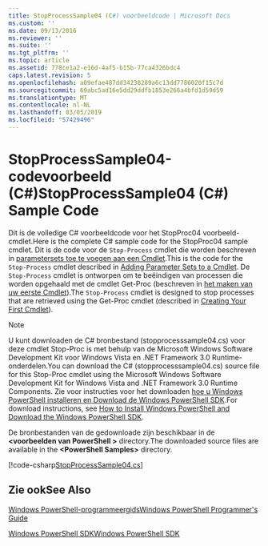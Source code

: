```yaml
---
title: StopProcessSample04 (C#) voorbeeldcode | Microsoft Docs
ms.custom: ''
ms.date: 09/13/2016
ms.reviewer: ''
ms.suite: ''
ms.tgt_pltfrm: ''
ms.topic: article
ms.assetid: 778ce1a2-e16d-4af5-b15b-77ca4326bdc4
caps.latest.revision: 5
ms.openlocfilehash: a09efae487dd34238289a6c13dd7786020f15c7d
ms.sourcegitcommit: 69abc5ad16e5dd29ddfb1853e266a4bfd1d59d59
ms.translationtype: MT
ms.contentlocale: nl-NL
ms.lasthandoff: 03/05/2019
ms.locfileid: "57429496"
---
```

# <a name="stopprocesssample04-c-sample-code"></a><span data-ttu-id="c8301-102">StopProcessSample04-codevoorbeeld (C#)</span><span class="sxs-lookup"><span data-stu-id="c8301-102">StopProcessSample04 (C#) Sample Code</span></span>

<span data-ttu-id="c8301-103">Dit is de volledige C# voorbeeldcode voor het StopProc04 voorbeeld-cmdlet.</span><span class="sxs-lookup"><span data-stu-id="c8301-103">Here is the complete C# sample code for the StopProc04 sample cmdlet.</span></span> <span data-ttu-id="c8301-104">Dit is de code voor de `Stop-Process` cmdlet die worden beschreven in [parametersets toe te voegen aan een Cmdlet](../cmdlet/adding-parameter-sets-to-a-cmdlet.md).</span><span class="sxs-lookup"><span data-stu-id="c8301-104">This is the code for the `Stop-Process` cmdlet described in [Adding Parameter Sets to a Cmdlet](../cmdlet/adding-parameter-sets-to-a-cmdlet.md).</span></span> <span data-ttu-id="c8301-105">De `Stop-Process` cmdlet is ontworpen om te beëindigen van processen die worden opgehaald met de cmdlet Get-Proc (beschreven in [het maken van uw eerste Cmdlet](../cmdlet/creating-a-cmdlet-without-parameters.md)).</span><span class="sxs-lookup"><span data-stu-id="c8301-105">The `Stop-Process` cmdlet is designed to stop processes that are retrieved using the Get-Proc cmdlet (described in [Creating Your First Cmdlet](../cmdlet/creating-a-cmdlet-without-parameters.md)).</span></span>

> [!NOTE]
> <span data-ttu-id="c8301-106">U kunt downloaden de C# bronbestand (stopprocesssample04.cs) voor deze cmdlet Stop-Proc is met behulp van de Microsoft Windows Software Development Kit voor Windows Vista en .NET Framework 3.0 Runtime-onderdelen.</span><span class="sxs-lookup"><span data-stu-id="c8301-106">You can download the C# (stopprocesssample04.cs) source file for this Stop-Proc cmdlet using the Microsoft Windows Software Development Kit for Windows Vista and .NET Framework 3.0 Runtime Components.</span></span> <span data-ttu-id="c8301-107">Zie voor instructies voor het downloaden [hoe u Windows PowerShell installeren en Download de Windows PowerShell SDK](/powershell/developer/installing-the-windows-powershell-sdk).</span><span class="sxs-lookup"><span data-stu-id="c8301-107">For download instructions, see [How to Install Windows PowerShell and Download the Windows PowerShell SDK](/powershell/developer/installing-the-windows-powershell-sdk).</span></span>
>
> <span data-ttu-id="c8301-108">De bronbestanden van de gedownloade zijn beschikbaar in de  **\<voorbeelden van PowerShell >** directory.</span><span class="sxs-lookup"><span data-stu-id="c8301-108">The downloaded source files are available in the **\<PowerShell Samples>** directory.</span></span>

[!code-csharp[StopProcessSample04.cs](../../powershell-sdk-samples/SDK-2.0/csharp/StopProcessSample04/StopProcessSample04.cs#L11-L435 "StopProcessSample04.cs")]

## <a name="see-also"></a><span data-ttu-id="c8301-109">Zie ook</span><span class="sxs-lookup"><span data-stu-id="c8301-109">See Also</span></span>

[<span data-ttu-id="c8301-110">Windows PowerShell-programmeergids</span><span class="sxs-lookup"><span data-stu-id="c8301-110">Windows PowerShell Programmer's Guide</span></span>](./windows-powershell-programmer-s-guide.md)

[<span data-ttu-id="c8301-111">Windows PowerShell SDK</span><span class="sxs-lookup"><span data-stu-id="c8301-111">Windows PowerShell SDK</span></span>](../windows-powershell-reference.md)